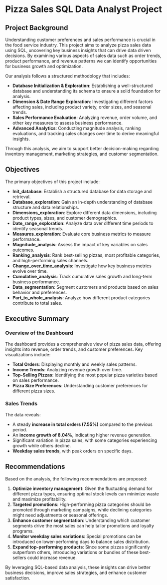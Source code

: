 # Pizza Sales SQL Data Analyst Project

## Project Background
Understanding customer preferences and sales performance is crucial in the food service industry. This project aims to analyze pizza sales data using SQL, uncovering key business insights that can drive data driven decisions. By examining various aspects of sales data such as order trends, product performance, and revenue patterns we can identify opportunities for business growth and optimization.

Our analysis follows a structured methodology that includes:

- **Database Initialization & Exploration**: Establishing a well-structured database and understanding its schema to ensure a solid foundation for analysis.  
- **Dimension & Date Range Exploration**: Investigating different factors affecting sales, including product variety, order sizes, and seasonal trends.  
- **Sales Performance Evaluation**: Analyzing revenue, order volume, and other key measures to assess business performance.  
- **Advanced Analytics**: Conducting magnitude analysis, ranking evaluations, and tracking sales changes over time to derive meaningful insights.  

Through this analysis, we aim to support better decision-making regarding inventory management, marketing strategies, and customer segmentation.

## Objectives
The primary objectives of this project include:

- **Init_database**: Establish a structured database for data storage and retrieval.
- **Database_exploration**: Gain an in-depth understanding of database structure and data relationships.
- **Dimensions_exploration**: Explore different data dimensions, including product types, sizes, and customer demographics.
- **Date_range_exploration**: Analyze data over different time periods to identify seasonal trends.
- **Measures_exploration**: Evaluate core business metrics to measure performance.
- **Magnitude_analysis**: Assess the impact of key variables on sales outcomes.
- **Ranking_analysis**: Rank best-selling pizzas, most profitable categories, and high-performing sales channels.
- **Change_over_time_analysis**: Investigate how key business metrics evolve over time.
- **Cumulative_analysis**: Track cumulative sales growth and long-term business performance.
- **Data_segmentation**: Segment customers and products based on sales behavior and preferences.
- **Part_to_whole_analysis**: Analyze how different product categories contribute to total sales.

## Executive Summary

### Overview of the Dashboard
The dashboard provides a comprehensive view of pizza sales data, offering insights into revenue, order trends, and customer preferences. Key visualizations include:
- **Total Orders**: Displaying monthly and weekly sales patterns.
- **Income Trends**: Analyzing revenue growth over time.
- **Top-Selling Pizzas**: Identifying the most popular pizza varieties based on sales performance.
- **Pizza Size Preferences**: Understanding customer preferences for different pizza sizes.

### Sales Trends
The data reveals:
- A steady **increase in total orders (7.55%)** compared to the previous period.
- An **income growth of 8.04%**, indicating higher revenue generation.
- Significant variation in pizza sales, with some categories experiencing growth while others decline.
- **Weekday sales trends**, with peak orders on specific days.

## Recommendations
Based on the analysis, the following recommendations are proposed:
1. **Optimize inventory management**: Given the fluctuating demand for different pizza types, ensuring optimal stock levels can minimize waste and maximize profitability.
2. **Targeted promotions**: High-performing pizza categories should be promoted through marketing campaigns, while declining categories might need adjustments or seasonal offerings.
3. **Enhance customer segmentation**: Understanding which customer segments drive the most sales can help tailor promotions and loyalty programs.
4. **Monitor weekday sales variations**: Special promotions can be introduced on lower-performing days to balance sales distribution.
5. **Expand top-performing products**: Since some pizzas significantly outperform others, introducing variations or bundles of these best-sellers could increase revenue.

By leveraging SQL-based data analysis, these insights can drive better business decisions, improve sales strategies, and enhance customer satisfaction.

